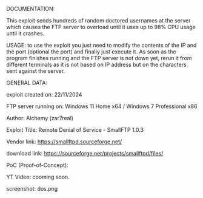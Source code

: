 DOCUMENTATION:

This exploit sends hundreds of random doctored usernames at the server which causes the FTP server to overload until it uses up to 98% CPU usage until it crashes.

USAGE:
to use the exploit you just need to modify the contents of the IP and the port (optional the port) and finally just execute it. As soon as the program finishes running and the FTP server is not down yet, rerun it from different terminals as it is not based on IP address but on the characters sent against the server.

GENERAL DATA:

exploit created on: 22/11/2024

FTP server running on: Windows 11 Home x64 / Windows 7 Professional x86

Author: Alchemy (zar7real)

Exploit Title: Remote Denial of Service - SmallFTP 1.0.3

Vendor link: https://smallftpd.sourceforge.net/

download link: https://sourceforge.net/projects/smallftpd/files/

PoC (Proof-of-Concept):

YT Video: cooming soon.

screenshot: dos.png
